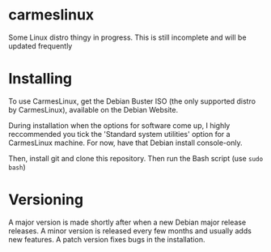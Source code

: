 # carmeslinux

Some Linux distro thingy in progress. This is still incomplete and will be updated frequently

# Installing

To use CarmesLinux, get the Debian Buster ISO (the only supported distro by CarmesLinux), available on the Debian Website.

During installation when the options for software come up, I highly reccommended you tick the 'Standard system utilities' option for a CarmesLinux machine. For now, have that Debian install console-only.

Then, install git and clone this repository. Then run the Bash script (use `sudo bash`)

# Versioning

A major version is made shortly after when a new Debian major release releases.
A minor version is released every few months and usually adds new features.
A patch version fixes bugs in the installation.
